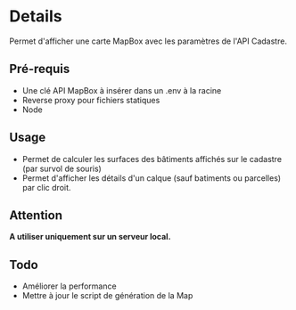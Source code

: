 # Details

Permet d'afficher une carte MapBox avec les paramètres de l'API Cadastre.

## Pré-requis

* Une clé API MapBox à insérer dans un .env à la racine
* Reverse proxy pour fichiers statiques
* Node

## Usage

* Permet de calculer les surfaces des bâtiments affichés sur le cadastre (par survol de souris)
* Permet d'afficher les détails d'un calque (sauf batiments ou parcelles) par clic droit.

## Attention

**A utiliser uniquement sur un serveur local.**

## Todo
* Améliorer la performance
* Mettre à jour le script de génération de la Map